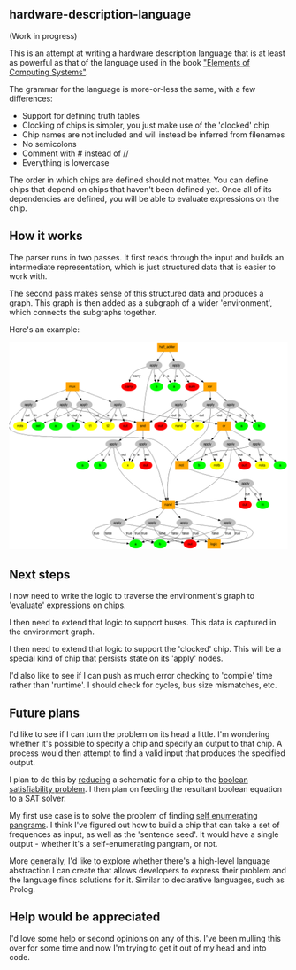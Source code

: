 ## hardware-description-language

(Work in progress)

This is an attempt at writing a hardware description language that is at least
as powerful as that of the language used in the book ["Elements of Computing
Systems"](http://www.amazon.co.uk/dp/0262640686).

The grammar for the language is more-or-less the same, with a few differences:

- Support for defining truth tables
- Clocking of chips is simpler, you just make use of the 'clocked' chip
- Chip names are not included and will instead be inferred from filenames
- No semicolons
- Comment with # instead of //
- Everything is lowercase

The order in which chips are defined should not matter. You can define chips
that depend on chips that haven't been defined yet. Once all of its dependencies
are defined, you will be able to evaluate expressions on the chip.

## How it works

The parser runs in two passes. It first reads through the input and builds an
intermediate representation, which is just structured data that is easier to
work with.

The second pass makes sense of this structured data and produces a graph. This
graph is then added as a subgraph of a wider 'environment', which connects the
subgraphs together.

Here's an example:

![Example](example.png)

## Next steps

I now need to write the logic to traverse the environment's graph to 'evaluate'
expressions on chips.

I then need to extend that logic to support buses. This data is captured in the
environment graph.

I then need to extend that logic to support the 'clocked' chip. This will be a
special kind of chip that persists state on its 'apply' nodes.

I'd also like to see if I can push as much error checking to 'compile' time
rather than 'runtime'. I should check for cycles, bus size mismatches, etc.

## Future plans

I'd like to see if I can turn the problem on its head a little. I'm wondering
whether it's possible to specify a chip and specify an output to that chip. A
process would then attempt to find a valid input that produces the specified
output.

I plan to do this by [reducing](http://en.wikipedia.org/wiki/Reduction_%28complexity%29)
a schematic for a chip to the [boolean satisfiability problem](http://en.wikipedia.org/wiki/Boolean_satisfiability_problem).
I then plan on feeding the resultant boolean equation to a SAT solver.

My first use case is to solve the problem of finding [self enumerating pangrams](http://en.wikipedia.org/wiki/Pangram#Self-enumerating_pangrams).
I think I've figured out how to build a chip that can take a set of frequences
as input, as well as the 'sentence seed'. It would have a single output -
whether it's a self-enumerating pangram, or not.

More generally, I'd like to explore whether there's a high-level language
abstraction I can create that allows developers to express their problem and
the language finds solutions for it. Similar to declarative languages, such as
Prolog.

## Help would be appreciated

I'd love some help or second opinions on any of this. I've been mulling this
over for some time and now I'm trying to get it out of my head and into code.
